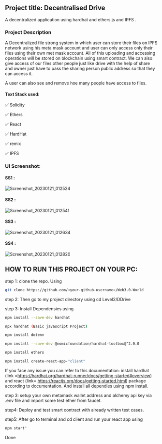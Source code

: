 ## Project title: Decentralised Drive 

A decentralized application using hardhat and ethers.js and IPFS .



### Project Description

A Decentralized file strong system in which user can store their files on IPFS network using his meta mask account and user can only access only their files using their own met mask account. All of this uploading and accessing operations will be stored on blockchain using smart contract.
We can also give access of our files other people just like drive with the help of share and owner just have to pass the sharing person public address so that they can access it.

A user can also see and remove hoe many people have access to files.

#### Text Stack used:
✅ Solidity

✅ Ethers

✅ React

✅ HardHat

✅ remix

✅ IPFS


### UI Screenshot:
#### SS1 :
![Screenshot_20230121_012524](https://user-images.githubusercontent.com/99035115/213860538-6c49b02c-02d9-476a-8af2-779534d1f20b.png)

#### SS2 :
![Screenshot_20230121_012541](https://user-images.githubusercontent.com/99035115/213860548-dba6cfac-67db-4090-98aa-ee497f35d3d9.png)

#### SS3 :
![Screenshot_20230121_012634](https://user-images.githubusercontent.com/99035115/213860557-12a3580a-381b-42c9-bbca-994af2b3377b.png)

#### SS4 :
![Screenshot_20230121_012820](https://user-images.githubusercontent.com/99035115/213860563-664eb99d-7481-45d4-9223-1531cc35bf5a.png)





## HOW TO RUN THIS PROJECT ON YOUR PC:
 step 1: clone the repo. Using 
 
 ```bash
git clone https://github.com/<your-github-username>/Web3.0-World
```

 step 2: Then go to my project directory using cd Level2/DDrive
 
 
 step 3: Install Dependensies using 
 ```bash
npm install --save-dev hardhat	
```
```bash
npx hardhat (Basic javascript Project)
```
```bash
npm install dotenv
```
```bash
npm install --save-dev @nomicfoundation/hardhat-toolbox@^2.0.0
```
```bash
npm install ethers
```
```bash
npm install create-react-app-"client"
```

If you face any issue you can refer to this documentation:
 install hardhat (link =https://hardhat.org/hardhat-runner/docs/getting-started#overview) and react (link= https://reactjs.org/docs/getting-started.html) package according to documentation. And install all dependies using npm install.
 
 step 3: setup your own metamask wallet address and alchemy api key via .env file and import some test ether from faucet.
 
 step4: Deploy and test smart contract with already written test cases.
 
 step5: After go to terminal and cd client and run your react app using
 ```bash
npm start"
```

Done
